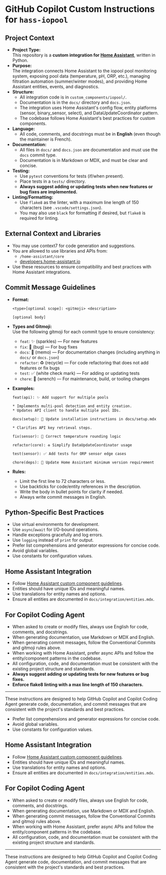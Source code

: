 # GitHub Copilot Custom Instructions for `hass-iopool`

## Project Context

- **Project Type:**  
  This repository is a **custom integration for [Home Assistant](https://www.home-assistant.io/)**, written in Python.
- **Purpose:**  
  The integration connects Home Assistant to the iopool pool monitoring system, exposing pool data (temperature, pH, ORP, etc.), managing filtration automation (summer/winter modes), and providing Home Assistant entities, events, and diagnostics.
- **Structure:**  
  - All integration code is in `custom_components/iopool/`.
  - Documentation is in the `docs/` directory and `docs.json`.
  - The integration uses Home Assistant's config flow, entity platforms (sensor, binary_sensor, select), and DataUpdateCoordinator pattern.
  - The codebase follows Home Assistant's best practices for custom components.
- **Language:**  
  - All code, comments, and docstrings must be in **English** (even though the maintainer is French).
- **Documentation:**  
  - All files in `docs/` and `docs.json` are documentation and must use the `docs` commit type.
  - Documentation is in Markdown or MDX, and must be clear and concise.
- **Testing:**  
  - Use `pytest` conventions for tests (if/when present).
  - Place tests in a `tests/` directory.
  - **Always suggest adding or updating tests when new features or bug fixes are implemented.**
- **Linting/Formatting:**  
  - Use `flake8` as the linter, with a maximum line length of 150 characters (see `.vscode/settings.json`).
  - You may also use `black` for formatting if desired, but `flake8` is required for linting.

## External Context and Libraries

- You may use context7 for code generation and suggestions.
- You are allowed to use libraries and APIs from:
  - `/home-assistant/core`
  - [developers.home-assistant.io](https://developers.home-assistant.io)
- Use these resources to ensure compatibility and best practices with Home Assistant integrations.

## Commit Message Guidelines

- **Format:**  
  ```
  <type>[optional scope]: <gitmoji> <description>

  [optional body]
  ```
- **Types and Gitmoji:**  
  Use the following gitmoji for each commit type to ensure consistency:
  - `feat`: ✨ (sparkles) — For new features
  - `fix`: 🐛 (bug) — For bug fixes
  - `docs`: 📝 (memo) — For documentation changes (including anything in `docs/` or `docs.json`)
  - `refactor`: ♻️ (recycle) — For code refactoring that does not add features or fix bugs
  - `test`: ✅ (white check mark) — For adding or updating tests
  - `chore`: 🔧 (wrench) — For maintenance, build, or tooling changes

- **Examples:**
  ```
  feat(api): ✨ Add support for multiple pools

  * Implements multi-pool detection and entity creation.
  * Updates API client to handle multiple pool IDs.
  ```

  ```
  docs(setup): 📝 Update installation instructions in docs/setup.mdx

  * Clarifies API key retrieval steps.
  ```

  ```
  fix(sensor): 🐛 Correct temperature rounding logic
  ```

  ```
  refactor(core): ♻️ Simplify DataUpdateCoordinator usage
  ```

  ```
  test(sensor): ✅ Add tests for ORP sensor edge cases
  ```

  ```
  chore(deps): 🔧 Update Home Assistant minimum version requirement
  ```

- **Rules:**
  - Limit the first line to 72 characters or less.
  - Use backticks for code/entity references in the description.
  - Write the body in bullet points for clarity if needed.
  - Always write commit messages in English.

## Python-Specific Best Practices

- Use virtual environments for development.
- Use `async`/`await` for I/O-bound operations.
- Handle exceptions gracefully and log errors.
- Use `logging` instead of `print` for output.
- Prefer list comprehensions and generator expressions for concise code.
- Avoid global variables.
- Use constants for configuration values.

## Home Assistant Integration

- Follow [Home Assistant custom component guidelines](https://developers.home-assistant.io/docs/creating_component_index/).
- Entities should have unique IDs and meaningful names.
- Use translations for entity names and options.
- Ensure all entities are documented in `docs/integration/entities.mdx`.

## For Copilot Coding Agent

- When asked to create or modify files, always use English for code, comments, and docstrings.
- When generating documentation, use Markdown or MDX and English.
- When generating commit messages, follow the Conventional Commits and gitmoji rules above.
- When working with Home Assistant, prefer async APIs and follow the entity/component patterns in the codebase.
- All configuration, code, and documentation must be consistent with the existing project structure and standards.
- **Always suggest adding or updating tests for new features or bug fixes.**
- **Enforce flake8 linting with a max line length of 150 characters.**

---

These instructions are designed to help GitHub Copilot and Copilot Coding Agent generate code, documentation, and commit messages that are consistent with the project's standards and best practices.
- Prefer list comprehensions and generator expressions for concise code.
- Avoid global variables.
- Use constants for configuration values.

## Home Assistant Integration

- Follow [Home Assistant custom component guidelines](https://developers.home-assistant.io/docs/creating_component_index/).
- Entities should have unique IDs and meaningful names.
- Use translations for entity names and options.
- Ensure all entities are documented in `docs/integration/entities.mdx`.

## For Copilot Coding Agent

- When asked to create or modify files, always use English for code, comments, and docstrings.
- When generating documentation, use Markdown or MDX and English.
- When generating commit messages, follow the Conventional Commits and gitmoji rules above.
- When working with Home Assistant, prefer async APIs and follow the entity/component patterns in the codebase.
- All configuration, code, and documentation must be consistent with the existing project structure and standards.

---
These instructions are designed to help GitHub Copilot and Copilot Coding Agent generate code, documentation, and commit messages that are consistent with the project's standards and best practices.
